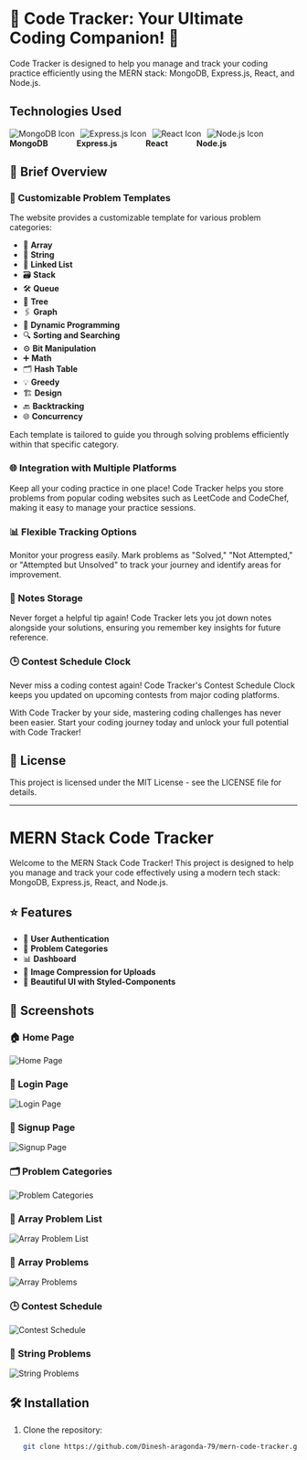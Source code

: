 # 🚀 Code Tracker: Your Ultimate Coding Companion! 🚀

Code Tracker is designed to help you manage and track your coding practice efficiently using the MERN stack: MongoDB, Express.js, React, and Node.js.

## Technologies Used

<div style="display: flex; align-items: center;">
  <img src="https://img.icons8.com/color/48/000000/mongodb.png" alt="MongoDB Icon" style="margin-right: 10px;"/>
  <img src="https://img.icons8.com/ios/48/000000/express-js.png" alt="Express.js Icon" style="margin-right: 10px;"/>
  <img src="https://img.icons8.com/color/48/000000/react-native.png" alt="React Icon" style="margin-right: 10px;"/>
  <img src="https://img.icons8.com/color/48/000000/nodejs.png" alt="Node.js Icon" style="margin-right: 10px;"/>
</div>
<div style="display: flex; align-items: center;">
  <span><strong>MongoDB</strong></span>
  <span style="margin-left: 50px;"><strong>Express.js</strong></span>
  <span style="margin-left: 50px;"><strong>React</strong></span>
  <span style="margin-left: 50px;"><strong>Node.js</strong></span>
</div>

## 📜 Brief Overview

### 📁 Customizable Problem Templates
The website provides a customizable template for various problem categories:
- 🧮 **Array**
- 📝 **String**
- 🔗 **Linked List**
- 🗃️ **Stack**
- 🛠️ **Queue**
- 🌳 **Tree**
- 🖇️ **Graph**
- 🤔 **Dynamic Programming**
- 🔍 **Sorting and Searching**
- ⚙️ **Bit Manipulation**
- ➕ **Math**
- 🗂️ **Hash Table**
- 💡 **Greedy**
- 🏗️ **Design**
- 🔙 **Backtracking**
- 🌐 **Concurrency**

Each template is tailored to guide you through solving problems efficiently within that specific category.

### 🌐 Integration with Multiple Platforms
Keep all your coding practice in one place! Code Tracker helps you store problems from popular coding websites such as LeetCode and CodeChef, making it easy to manage your practice sessions.

### 📊 Flexible Tracking Options
Monitor your progress easily. Mark problems as "Solved," "Not Attempted," or "Attempted but Unsolved" to track your journey and identify areas for improvement.

### 📝 Notes Storage
Never forget a helpful tip again! Code Tracker lets you jot down notes alongside your solutions, ensuring you remember key insights for future reference.

### 🕒 Contest Schedule Clock
Never miss a coding contest again! Code Tracker's Contest Schedule Clock keeps you updated on upcoming contests from major coding platforms.

With Code Tracker by your side, mastering coding challenges has never been easier. Start your coding journey today and unlock your full potential with Code Tracker!

## 📝 License
This project is licensed under the MIT License - see the LICENSE file for details.

---

# MERN Stack Code Tracker

Welcome to the MERN Stack Code Tracker! This project is designed to help you manage and track your code effectively using a modern tech stack: MongoDB, Express.js, React, and Node.js.

## ⭐ Features

- 🔐 **User Authentication**
- 📂 **Problem Categories**
- 📊 **Dashboard**
- 📸 **Image Compression for Uploads**
- 💅 **Beautiful UI with Styled-Components**

## 📸 Screenshots

### 🏠 Home Page
![Home Page](screenshots/HomePage.png)

### 🔑 Login Page
![Login Page](screenshots/Login.png)

### 📝 Signup Page
![Signup Page](screenshots/Signup.png)

### 🗂️ Problem Categories
![Problem Categories](screenshots/Problem-Categories.png)

### 📃 Array Problem List
![Array Problem List](screenshots/Array_problem_list.png)

### 🔢 Array Problems
![Array Problems](screenshots/Array_problems.png)

### 🕒 Contest Schedule
![Contest Schedule](screenshots/Contest-Schedule.png)

### 📜 String Problems
![String Problems](screenshots/String_Problems.png)

## 🛠️ Installation

1. Clone the repository:
   ```bash
   git clone https://github.com/Dinesh-aragonda-79/mern-code-tracker.git
